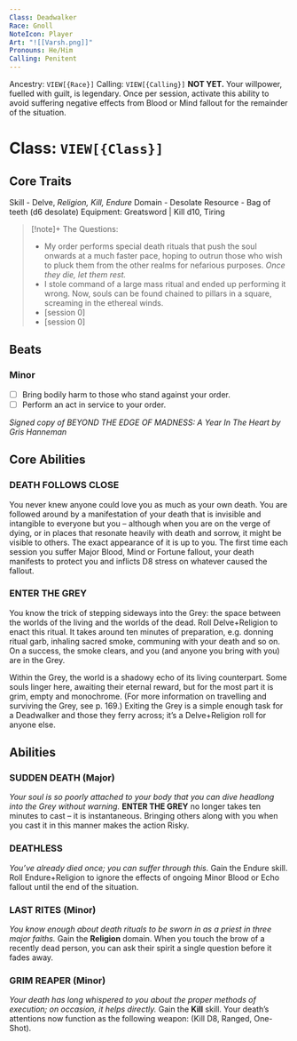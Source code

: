 ```yaml
---
Class: Deadwalker
Race: Gnoll
NoteIcon: Player
Art: "![[Varsh.png]]"
Pronouns: He/Him
Calling: Penitent
---
```

Ancestry: `VIEW[{Race}]`
Calling: `VIEW[{Calling}]`
**NOT YET.** Your willpower, fuelled with guilt, is legendary. Once per session, activate this ability to avoid suffering negative effects from Blood or Mind fallout for the remainder of the situation.
# Class: `VIEW[{Class}]`
## Core Traits
Skill - Delve, *Religion, Kill, Endure*
Domain - Desolate
Resource - Bag of teeth (d6 desolate)
Equipment: Greatsword | Kill d10, Tiring

> [!note]+ The Questions:
> - My order performs special death rituals that push the soul onwards at a much faster pace, hoping to outrun those who wish to pluck them from the other realms for nefarious purposes. *Once they die, let them rest.*
> - I stole command of a large mass ritual and ended up performing it wrong. Now, souls can be found chained to pillars in a square, screaming in the ethereal winds.
> - [session 0]
> - [session 0]

## Beats

### Minor

- [ ] Bring bodily harm to those who stand against your order.
- [ ] Perform an act in service to your order.

*Signed copy of BEYOND THE EDGE OF MADNESS: A Year In The Heart by Gris Hanneman*
## Core Abilities
### DEATH FOLLOWS CLOSE
You never knew anyone could love you as much as your own death. You are followed around by a manifestation of your death that is invisible and intangible to everyone but you – although when you are on the verge of dying, or in places that resonate heavily with death and sorrow, it might be visible to others. The exact appearance of it is up to you. The first time each session you suffer Major Blood, Mind or Fortune fallout, your death manifests to protect you and inflicts D8 stress on whatever caused the fallout.

### ENTER THE GREY
You know the trick of stepping sideways into the Grey: the space between the worlds of the living and the worlds of the dead. Roll Delve+Religion to enact this ritual. It takes around ten minutes of preparation, e.g. donning ritual garb, inhaling sacred smoke, communing with your death and so on. On a success, the smoke clears, and you (and anyone you bring with you) are in the Grey.

Within the Grey, the world is a shadowy echo of its living counterpart. Some souls linger here, awaiting their eternal reward, but for the most part it is grim, empty and monochrome. (For more information on travelling and surviving the Grey, see p. 169.) Exiting the Grey is a simple enough task for a Deadwalker and those they ferry across; it’s a Delve+Religion roll for anyone else.

## Abilities

### SUDDEN DEATH (Major)
*Your soul is so poorly attached to your body that you can dive headlong into the Grey without warning.* 
**ENTER THE GREY** no longer takes ten minutes to cast – it is instantaneous. Bringing others along with you when you cast it in this manner makes the action Risky.

### DEATHLESS
*You’ve already died once; you can suffer through this.*
Gain the Endure skill. Roll Endure+Religion to ignore the effects of ongoing Minor Blood or Echo fallout until the end of the situation.

### LAST RITES (Minor)
*You know enough about death rituals to be sworn in as a priest in three major faiths.* 
Gain the **Religion** domain. When you touch the brow of a recently dead person, you can ask their spirit a single question before it fades away.

### GRIM REAPER (Minor)
*Your death has long whispered to you about the proper methods of execution; on occasion, it helps directly.* 
Gain the **Kill** skill. Your death’s attentions now function as the following weapon: (Kill D8, Ranged, One-Shot).